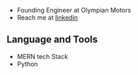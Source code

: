 - Founding Engineer at Olympian Motors
- Reach me at [linkedin](https://www.linkedin.com/in/bikpo/)

## **Language and Tools**

- MERN tech Stack
- Python
